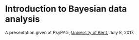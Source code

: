 # Introduction to Bayesian data analysis

A presentation given at PsyPAG, [University of Kent], July 8, 2017.

   [University of Kent]: <https://www.kent.ac.uk/>
